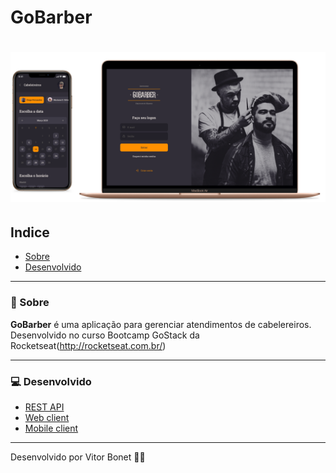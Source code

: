 # GoBarber

<h1>
  <img src="./GoBarber.png" >
</h1>

## Indice

  - [Sobre](#-sobre)
  - [Desenvolvido](#-desenvolvido)

---

### 📜 Sobre

  **GoBarber** é uma aplicação para gerenciar atendimentos de cabelereiros. Desenvolvido no curso Bootcamp GoStack da Rocketseat(http://rocketseat.com.br/)

---

  ### 💻 Desenvolvido

  - [REST API](https://github.com/VitorBonet/GoBarber/tree/master/backend)
  - [Web client](https://github.com/VitorBonet/GoBarber/tree/master/frontend)
  - [Mobile client](https://github.com/VitorBonet/GoBarber/tree/master/mobile)
---

Desenvolvido por Vitor Bonet 🏄‍♂️
